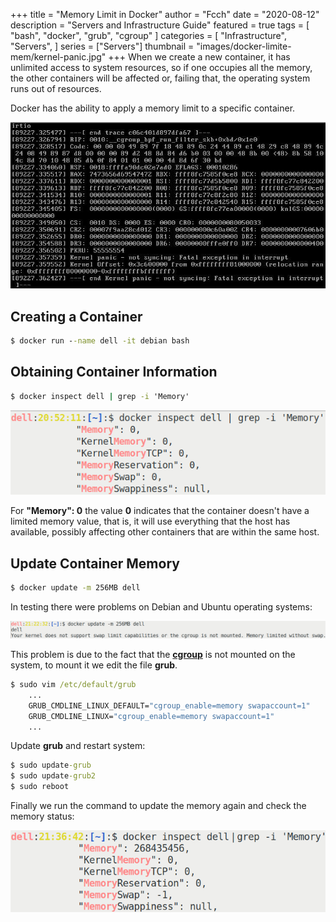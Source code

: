 +++
title = "Memory Limit in Docker"
author = "Fcch"
date = "2020-08-12"
description = "Servers and Infrastructure Guide"
featured = true
tags = [
    "bash",
    "docker",
    "grub",
    "cgroup"
]
categories = [
    "Infrastructure",
    "Servers",
]
series = ["Servers"]
thumbnail = "images/docker-limite-mem/kernel-panic.jpg"
+++
When we create a new container, it has unlimited access to system resources, so if one occupies all the memory, the other containers will be affected or, failing that, the operating system runs out of resources.

Docker has the ability to apply a memory limit to a specific container.

<!--more-->

![](/images/docker-limite-mem/kernel-panic.jpg)

## Creating a Container

```cmd
$ docker run --name dell -it debian bash
```

## Obtaining Container Information

```cmd
$ docker inspect dell | grep -i 'Memory'
```

![](/images/docker-limite-mem/docker-memory.png)

For **"Memory": 0** the value **0**  indicates that the container doesn't have a limited memory value, that is, it will use everything that the host has available, possibly affecting other containers that are within the same host.

## Update Container Memory

```cmd
$ docker update -m 256MB dell
```

In testing there were problems on Debian and Ubuntu operating systems:

![](/images/docker-limite-mem/docker-kernel-fail.png)

This problem is due to the fact that the [**cgroup**](https://en.wikipedia.org/wiki/Cgroups) is not mounted on the system, to mount it we edit the file **grub**.

```cmd
$ sudo vim /etc/default/grub
    ...
    GRUB_CMDLINE_LINUX_DEFAULT="cgroup_enable=memory swapaccount=1"
    GRUB_CMDLINE_LINUX="cgroup_enable=memory swapaccount=1"
    ...
```

Update **grub** and restart system:

```cmd
$ sudo update-grub
$ sudo update-grub2
$ sudo reboot
```

Finally we run the command to update the memory again and check the memory status:

![](/images/docker-limite-mem/docker-update-mem.png)
